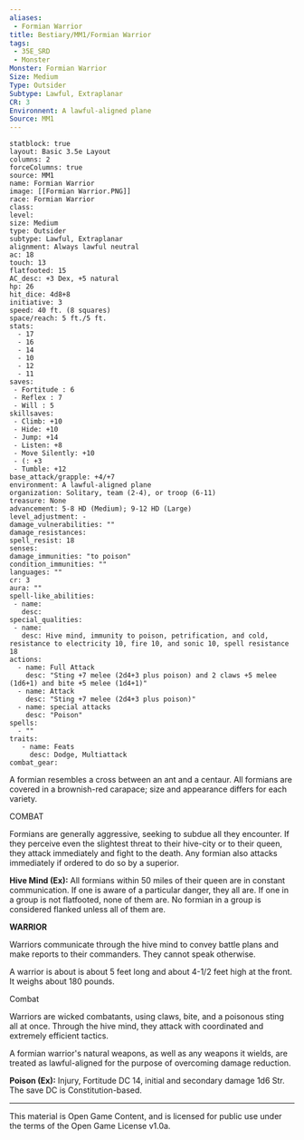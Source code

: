```yaml
---
aliases:
 - Formian Warrior
title: Bestiary/MM1/Formian Warrior
tags: 
 - 35E_SRD
 - Monster
Monster: Formian Warrior
Size: Medium
Type: Outsider
Subtype: Lawful, Extraplanar
CR: 3
Environnent: A lawful-aligned plane
Source: MM1
---
```


```statblock
statblock: true
layout: Basic 3.5e Layout
columns: 2
forceColumns: true
source: MM1 
name: Formian Warrior
image: [[Formian Warrior.PNG]]
race: Formian Warrior
class: 
level: 
size: Medium
type: Outsider
subtype: Lawful, Extraplanar
alignment: Always lawful neutral
ac: 18
touch: 13
flatfooted: 15
AC_desc: +3 Dex, +5 natural
hp: 26
hit_dice: 4d8+8
initiative: 3
speed: 40 ft. (8 squares)
space/reach: 5 ft./5 ft.
stats:
  - 17
  - 16
  - 14
  - 10
  - 12
  - 11
saves:
 - Fortitude : 6
 - Reflex : 7
 - Will : 5
skillsaves:
 - Climb: +10
 - Hide: +10
 - Jump: +14
 - Listen: +8
 - Move Silently: +10
 - (: +3
 - Tumble: +12
base_attack/grapple: +4/+7
environment: A lawful-aligned plane
organization: Solitary, team (2-4), or troop (6-11)
treasure: None
advancement: 5-8 HD (Medium); 9-12 HD (Large)
level_adjustment: -
damage_vulnerabilities: ""
damage_resistances: 
spell_resist: 18
senses: 
damage_immunities: "to poison"
condition_immunities: ""
languages: ""
cr: 3
aura: ""
spell-like_abilities:
 - name: 
   desc: 
special_qualities:
 - name:
   desc: Hive mind, immunity to poison, petrification, and cold, resistance to electricity 10, fire 10, and sonic 10, spell resistance 18
actions:
  - name: Full Attack
    desc: "Sting +7 melee (2d4+3 plus poison) and 2 claws +5 melee (1d6+1) and bite +5 melee (1d4+1)"
  - name: Attack
    desc: "Sting +7 melee (2d4+3 plus poison)"
  - name: special attacks
    desc: "Poison"
spells:
  - ""
traits:
   - name: Feats
     desc: Dodge, Multiattack
combat_gear:  
```


A formian resembles a cross between an ant and a centaur. All formians are covered in a brownish-red carapace; size and appearance differs for each variety.

COMBAT

Formians are generally aggressive, seeking to subdue all they encounter. If they perceive even the slightest threat to their hive-city or to their queen, they attack immediately and fight to the death. Any formian also attacks immediately if ordered to do so by a superior.


**Hive Mind (Ex):** All formians within 50 miles of their queen are in constant communication. If one is aware of a particular danger, they all are. If one in a group is not flatfooted, none of them are. No formian in a group is considered flanked unless all of them are.


**WARRIOR**


Warriors communicate through the hive mind to convey battle plans and make reports to their commanders. They cannot speak otherwise.

A warrior is about is about 5 feet long and about 4-1/2 feet high at the front. It weighs about 180 pounds.

Combat

Warriors are wicked combatants, using claws, bite, and a poisonous sting all at once. Through the hive mind, they attack with coordinated and extremely efficient tactics.

A formian warrior's natural weapons, as well as any weapons it wields, are treated as lawful-aligned for the purpose of overcoming damage reduction.


**Poison (Ex):** Injury, Fortitude DC 14, initial and secondary damage 1d6 Str. The save DC is Constitution-based.

---

This material is Open Game Content, and is licensed for public use under the terms of the Open Game License v1.0a.
